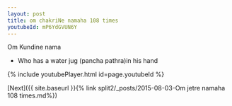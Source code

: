 ```yaml
---
layout: post
title: om chakriNe namaha 108 times
youtubeId: mP6YdGVUN6Y
---
```

 
 
Om Kundine nama 
 
 -  Who has a water jug (pancha pathra)in his hand 
 
  
 
  
 
 
 
 
 
 


{% include youtubePlayer.html id=page.youtubeId %}
 
[Next]({{ site.baseurl }}{% link  split2/_posts/2015-08-03-Om jetre namaha 108 times.md%})
 
